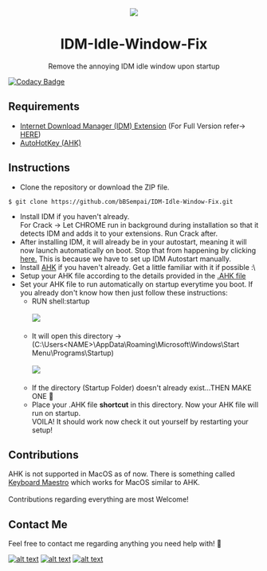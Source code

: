 <div align = "center">
<img src = "https://i.imgur.com/PfM6zqI.png"/>
</div>
<h1 align="center"> IDM-Idle-Window-Fix</h1>
<p align ="center">Remove the annoying IDM idle window upon startup</p>

[![Codacy Badge](https://api.codacy.com/project/badge/Grade/2b616e5d100a449ebe2109e9dfc52115)](https://app.codacy.com/gh/bBSempai/IDM-Idle-Window-Fix?utm_source=github.com&utm_medium=referral&utm_content=bBSempai/IDM-Idle-Window-Fix&utm_campaign=Badge_Grade)

## Requirements

- [Internet Download Manager (IDM) Extension](internetdownloadmanager.com) (For Full Version refer-> [HERE](https://github.com/bBSempai/IDM-Idle-Window-Fix/tree/master/IDM))
- [AutoHotKey (AHK)](https://www.autohotkey.com)

## Instructions 

- Clone the repository or download the ZIP file.

```$ git clone https://github.com/bBSempai/IDM-Idle-Window-Fix.git```

- Install IDM if you haven't already.<br>For Crack -> Let CHROME run in background during installation so that it detects IDM and adds it to your extensions. Run Crack after.
- After installing IDM, it will already be in your autostart, meaning it will now launch automatically on boot. Stop that from happening by clicking [here.](https://www.betterhostreview.com/stop-programs-from-launching-automatically-windows-10.html) This is because we have to set up IDM Autostart manually.
- Install [AHK](https://www.autohotkey.com) if you haven't already. Get a little familiar with it if possible :\
- Setup your AHK file according to the details provided in the [.AHK file](https://github.com/bBSempai/IDM-Idle-Window-Fix/blob/master/idm.ahk)
- Set your AHK file to run automatically on startup everytime you boot. If you already don't know how then just follow these instructions:
  - RUN shell:startup<br><br>
  <img src = "https://i.imgur.com/Umr4unL.jpeg" /><br><br>
  - It will open this directory -> (C:\Users\<NAME>\AppData\Roaming\Microsoft\Windows\Start Menu\Programs\Startup)<br><br>
  <img src = "https://i.imgur.com/EY22e9A.png"/><br><br>
  - If the directory (Startup Folder) doesn't already exist...THEN MAKE ONE 🙂
  - Place your .AHK file **shortcut** in this directory. Now your AHK file will run on startup.<br>
VOILA! It should work now check it out yourself by restarting your setup!
  
## Contributions

AHK is not supported in MacOS as of now. There is something called [Keyboard Maestro](http://www.keyboardmaestro.com/main/) which works for MacOS similar to AHK.<br><br>Contributions regarding everything are most Welcome!

## Contact Me

Feel free to contact me regarding anything you need help with! 🤍<br>

[![alt text][1.1]][1]
[![alt text][1.2]][2]
[![alt text][1.3]][3] 

[1.1]:https://i.imgur.com/Ko37Ix0.png
[1.2]:https://i.imgur.com/IJhO9la.png 
[1.3]:https://i.imgur.com/V7Bifan.png
  
[1]:http://www.twitter.com/bB_Sempai
[2]:https://instagram.com/_bhavya8083
[3]:mailto:bbwhacker0805@gmail.com
